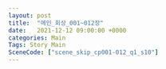 ```yaml
---
layout: post
title:  "메인_회상_001~012장"
date:   2021-12-12 09:00:00 +0000
categories: Main
Tags: Story Main
SceneCode: ["scene_skip_cp001-012_q1_s10"]
---
```

